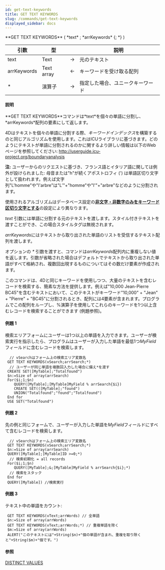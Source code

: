 ```yaml
---
id: get-text-keywords
title: GET TEXT KEYWORDS
slug: /commands/get-text-keywords
displayed_sidebar: docs
---
```


<!--REF #_command_.GET TEXT KEYWORDS.Syntax-->**GET TEXT KEYWORDS** ( *text* ; *arrKeywords* {; *} )<!-- END REF-->
<!--REF #_command_.GET TEXT KEYWORDS.Params-->
| 引数 | 型 |  | 説明 |
| --- | --- | --- | --- |
| text | Text | &rarr; | 元のテキスト |
| arrKeywords | Text array | &larr; | キーワードを受け取る配列 |
| * | 演算子 | &rarr; | 指定した場合、ユニークキーワード |

<!-- END REF-->

#### 説明 

<!--REF #_command_.GET TEXT KEYWORDS.Summary-->**GET TEXT KEYWORDS**コマンドは*text*を個々の単語に分割し、*arrKeywords*配列の要素にして返します。<!-- END REF-->

4Dはテキストを個々の単語に分割する際、*キーワードインデックス*を構築するのと同じアルゴリズムを使用します。これはICUライブラリに基づきます。どのようにテキストが単語に分割されるのかに関するより詳しい情報は以下のWebページを参照してください: <http://userguide.icu-project.org/boundaryanalysis>

**注:** ユーザーからのリクエストに基づき、フランス語とイタリア語に関しては例外が設けられました: 母音または"h"が続くアポストロフィ (') は単語区切り文字として扱われます。例えば文字列"L'homme"や"l'arbre"は"L’"+"homme"や"l'"+"arbre"などのように分割されます。

使用されるアルゴリズムはデータベース設定の[**非文字・非数字のみをキーワード区切り文字とする**](https://developer.4d.com/docs/ja/settings/database/#%E3%83%86%E3%82%AD%E3%82%B9%E3%83%88%E6%AF%94%E8%BC%83)の設定により異なります。

*text* 引数には単語に分割する元のテキストを渡します。スタイル付きテキストを渡すことができ、この場合スタイルタグは無視されます。

*arrKeywords*にはテキストから取り出された単語のリストを受信するテキスト配列を渡します。

オプションの *\** 引数を渡すと、コマンドは*arrKeywords*配列内に重複しない値を返します。引数が省略された場合はデフォルトでテキストから取り出された単語がすべて格納され、複数回出現するものについてはその数だけ要素が作成されます。

このコマンドは、4Dと同じキーワードを使用しつつ、大量のテキストを含むレコードを検索する、簡素な方法を提供します。例えば"10,000 Jean-Pierre BC45"を含むテキストにおいて、このテキストがキーワード"10,000" + "Jean" + "Pierre" + "BC45"に分割されるとき、配列には4要素が含まれます。プログラムでこの配列をループし、%演算子を使用してこれらのキーワードを1つ以上含むレコードを検索することができます (例題参照)。

#### 例題 1 

検索エリアフォームにユーザーは1つ以上の単語を入力できます。ユーザーが検索実行を指示したら、プログラムはユーザーが入力した単語を最低1つ*MyField*フィールドに含むレコードを検索します。 

```4d
  // vSearchはフォーム上の検索エリア変数名
 GET TEXT KEYWORDS(vSearch;arrSearch;*)
  // ユーザーが同じ単語を複数回入力した場合に備え*を渡す
 CREATE SET([MyTable];"Totalfound")
 $n:=Size of array(arrSearch)
 For($i;1;$n)
    QUERY([MyTable];[MyTable]MyField % arrSearch{$i})
    CREATE SET(([MyTable];"found")
    UNION("Totalfound";"found";"Totalfound")
 End for
 USE SET("Totalfound")
```

#### 例題 2 

先の例と同じフォームで、ユーザーが入力した単語を*MyField*フィールドにすべて含むレコードを検索します。

```4d
  // vSearchはフォーム上の検索エリア変数名
 GET TEXT KEYWORDS(vSearch;arrSearch;*)
 $n:=Size of array(arrSearch)
 QUERY([MyTable];[MyTable]ID >=0;*)
  // 検索初期化 = all records
 For($i;1;$n)
    QUERY([MyTable];&;[MyTable]MyField % arrSearch{$i};*)
  // 検索をスタック
 End for
 QUERY([MyTable]) //検索実行
```

#### 例題 3 

テキスト中の単語をカウント:

```4d
 GET TEXT KEYWORDS(vText;arrWords) // 全単語
 $n:=Size of array(arrWords)
 GET TEXT KEYWORDS(vText;arrWords;*) // 重複単語を除く
 $m:=Size of array(arrWords)
 ALERT("このテキストには"+String($n)+"個の単語が含まれ、重複を取り除くと"+String($m)+"個です。")
```

#### 参照 

[DISTINCT VALUES](distinct-values.md)  